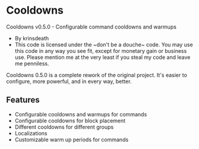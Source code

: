 Cooldowns
=========
Cooldowns v0.5.0 - Configurable command cooldowns and warmups
*   By krinsdeath
*   This code is licensed under the ~don't be a douche~ code.
    You may use this code in any way you see fit, except for
    monetary gain or business use. Please mention me at the
    very least if you steal my code and leave me penniless.

Cooldowns 0.5.0 is a complete rework of the original project.
It's easier to configure, more powerful, and in every way, better.

Features
--------
*   Configurable cooldowns and warmups for commands
*   Configurable cooldowns for block placement
*   Different cooldowns for different groups
*   Localizations
*   Customizable warm up periods for commands